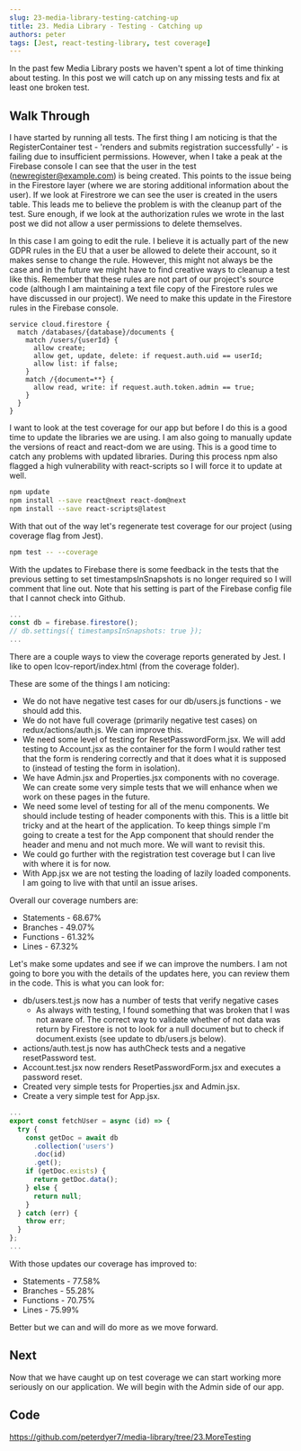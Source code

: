 ```yaml
---
slug: 23-media-library-testing-catching-up
title: 23. Media Library - Testing - Catching up
authors: peter
tags: [Jest, react-testing-library, test coverage]
---
```


In the past few Media Library posts we haven't spent a lot of time thinking about testing. In this post we will catch up on any missing tests and fix at least one broken test.

<!--truncate-->

## Walk Through

I have started by running all tests. The first thing I am noticing is that the RegisterContainer test - 'renders and submits registration successfully' - is failing due to insufficient permissions. However, when I take a peak at the Firebase console I can see that the user in the test (newregister@example.com) is being created. This points to the issue being in the Firestore layer (where we are storing additional information about the user). If we look at Firestrore we can see the user is created in the users table. This leads me to believe the problem is with the cleanup part of the test. Sure enough, if we look at the authorization rules we wrote in the last post we did not allow a user permissions to delete themselves.

In this case I am going to edit the rule. I believe it is actually part of the new GDPR rules in the EU that a user be allowed to delete their account, so it makes sense to change the rule. However, this might not always be the case and in the future we might have to find creative ways to cleanup a test like this. Remember that these rules are not part of our project's source code (although I am maintaining a text file copy of the Firestore rules we have discussed in our project). We need to make this update in the Firestore rules in the Firebase console.

```title="Rules (updated)"
service cloud.firestore {
  match /databases/{database}/documents {
    match /users/{userId} {
      allow create;
      allow get, update, delete: if request.auth.uid == userId;
      allow list: if false;
    }
    match /{document=**} {
      allow read, write: if request.auth.token.admin == true;
    }
  }
}
```

I want to look at the test coverage for our app but before I do this is a good time to update the libraries we are using. I am also going to manually update the versions of react and react-dom we are using. This is a good time to catch any problems with updated libraries. During this process npm also flagged a high vulnerability with react-scripts so I will force it to update at well.

```bash
npm update
npm install --save react@next react-dom@next
npm install --save react-scripts@latest
```

With that out of the way let's regenerate test coverage for our project (using coverage flag from Jest).

```bash
npm test -- --coverage
```

With the updates to Firebase there is some feedback in the tests that the previous setting to set timestampsInSnapshots is no longer required so I will comment that line out. Note that his setting is part of the Firebase config file that I cannot check into Github.

```js title="firebase.js (updated)"
...
const db = firebase.firestore();
// db.settings({ timestampsInSnapshots: true });
...
```

There are a couple ways to view the coverage reports generated by Jest. I like to open lcov-report/index.html (from the coverage folder).

These are some of the things I am noticing:

- We do not have negative test cases for our db/users.js functions - we should add this.
- We do not have full coverage (primarily negative test cases) on redux/actions/auth.js. We can improve this.
- We need some level of testing for ResetPasswordForm.jsx. We will add testing to Account.jsx as the container for the form I would rather test that the form is rendering correctly and that it does what it is supposed to (instead of testing the form in isolation).
- We have Admin.jsx and Properties.jsx components with no coverage. We can create some very simple tests that we will enhance when we work on these pages in the future.
- We need some level of testing for all of the menu components. We should include testing of header components with this. This is a little bit tricky and at the heart of the application. To keep things simple I'm going to create a test for the App component that should render the header and menu and not much more. We will want to revisit this.
- We could go further with the registration test coverage but I can live with where it is for now.
- With App.jsx we are not testing the loading of lazily loaded components. I am going to live with that until an issue arises.

Overall our coverage numbers are:

- Statements - 68.67%
- Branches - 49.07%
- Functions - 61.32%
- Lines - 67.32%

Let's make some updates and see if we can improve the numbers. I am not going to bore you with the details of the updates here, you can review them in the code. This is what you can look for:

- db/users.test.js now has a number of tests that verify negative cases
  - As always with testing, I found something that was broken that I was not aware of. The correct way to validate whether of not data was return by Firestore is not to look for a null document but to check if document.exists (see update to db/users.js below).
- actions/auth.test.js now has authCheck tests and a negative resetPassword test.
- Account.test.jsx now renders ResetPasswordForm.jsx and executes a password reset.
- Created very simple tests for Properties.jsx and Admin.jsx.
- Create a very simple test for App.jsx.

```js title="db/users.js (updated)"
...
export const fetchUser = async (id) => {
  try {
    const getDoc = await db
      .collection('users')
      .doc(id)
      .get();
    if (getDoc.exists) {
      return getDoc.data();
    } else {
      return null;
    }
  } catch (err) {
    throw err;
  }
};
...
```

With those updates our coverage has improved to:

- Statements - 77.58%
- Branches - 55.28%
- Functions - 70.75%
- Lines - 75.99%

Better but we can and will do more as we move forward.

## Next

Now that we have caught up on test coverage we can start working more seriously on our application. We will begin with the Admin side of our app.

## Code

<https://github.com/peterdyer7/media-library/tree/23.MoreTesting>
